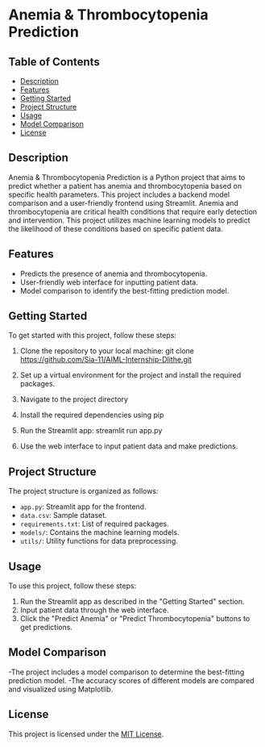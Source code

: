 # Anemia & Thrombocytopenia Prediction

## Table of Contents
- [Description](#description)
- [Features](#features)
- [Getting Started](#getting-started)
- [Project Structure](#project-structure)
- [Usage](#usage)
- [Model Comparison](#model-comparison)
- [License](#license)

## Description
Anemia & Thrombocytopenia Prediction is a Python project that aims to predict whether a patient has anemia and thrombocytopenia based on specific health parameters. This project includes a backend model comparison and a user-friendly frontend using Streamlit.
Anemia and thrombocytopenia are critical health conditions that require early detection and intervention. This project utilizes machine learning models to predict the likelihood of these conditions based on specific patient data.

## Features

- Predicts the presence of anemia and thrombocytopenia.
- User-friendly web interface for inputting patient data.
- Model comparison to identify the best-fitting prediction model.

## Getting Started

To get started with this project, follow these steps:

1. Clone the repository to your local machine: git clone https://github.com/Sia-11/AIML-Internship-Dlithe.git

2. Set up a virtual environment for the project and install the required packages.

3. Navigate to the project directory

4. Install the required dependencies using pip

5. Run the Streamlit app:
streamlit run app.py

6. Use the web interface to input patient data and make predictions.

## Project Structure

The project structure is organized as follows:

- `app.py`: Streamlit app for the frontend.
- `data.csv`: Sample dataset.
- `requirements.txt`: List of required packages.
- `models/`: Contains the machine learning models.
- `utils/`: Utility functions for data preprocessing.

## Usage

To use this project, follow these steps:

1. Run the Streamlit app as described in the "Getting Started" section.
2. Input patient data through the web interface.
3. Click the "Predict Anemia" or "Predict Thrombocytopenia" buttons to get predictions.

## Model Comparison

-The project includes a model comparison to determine the best-fitting prediction model.
-The accuracy scores of different models are compared and visualized using Matplotlib.

## License

This project is licensed under the [MIT License](LICENSE).
